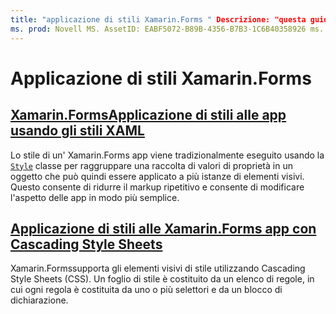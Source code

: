 ```yaml
---
title: "applicazione di stili Xamarin.Forms " Descrizione: "questa guida illustra come applicare lo stile alle Xamarin.Forms applicazioni usando gli stili XAML e usando Cascading Style Sheets".
ms. prod: Novell MS. AssetID: EABF5072-B89B-4356-B7B3-1C6B40358926 ms. Technology: Novell-Forms Author: davidbritch ms. Author: dabritch ms. Date: 04/28/2018 no-loc: [ Xamarin.Forms , Xamarin.Essentials ]
---
```


# <a name="styling-xamarinforms-apps"></a>Applicazione di stili Xamarin.Forms

## <a name="styling-xamarinforms-apps-using-xaml-stylesxamlindexmd"></a>[Xamarin.FormsApplicazione di stili alle app usando gli stili XAML](xaml/index.md)

Lo stile di un' Xamarin.Forms app viene tradizionalmente eseguito usando la [`Style`](xref:Xamarin.Forms.Style) classe per raggruppare una raccolta di valori di proprietà in un oggetto che può quindi essere applicato a più istanze di elementi visivi. Questo consente di ridurre il markup ripetitivo e consente di modificare l'aspetto delle app in modo più semplice.

## <a name="styling-xamarinforms-apps-using-cascading-style-sheetscssindexmd"></a>[Applicazione di stili alle Xamarin.Forms app con Cascading Style Sheets](css/index.md)

Xamarin.Formssupporta gli elementi visivi di stile utilizzando Cascading Style Sheets (CSS). Un foglio di stile è costituito da un elenco di regole, in cui ogni regola è costituita da uno o più selettori e da un blocco di dichiarazione.
